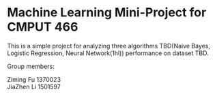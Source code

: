 
# Machine Learning Mini-Project for CMPUT 466


This is a simple project for analyzing three algorithms TBD(Naive Bayes, Logistic Regression, Neural Network(1hl))
performance on dataset TBD.









Group members:<br/>

Ziming Fu  1370023<br/>
JiaZhen Li  1501597<br/>

